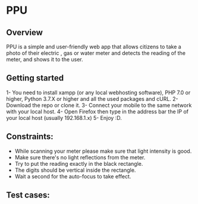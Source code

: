 # PPU
## Overview
PPU is a simple and user-friendly web app that allows citizens to take a photo of their electric ,
gas or water meter and detects the reading of the meter, and shows it to the user.
## Getting started
1- You need to install xampp (or any local webhosting software), PHP 7.0 or higher, Python 3.7.X or higher and all the used packages and cURL.
2- Download the repo or clone it.
3- Connect your mobile to the same network with your local host.
4- Open Firefox then type in the address bar the IP of your local host (usually 192.168.1.x)
5- Enjoy :D.
## Constraints:
- While scanning your meter please make sure that light intensity is good.
- Make sure there&#39;s no light reflections from the meter.
- Try to put the reading exactly in the black rectangle.
- The digits should be vertical inside the rectangle.
- Wait a second for the auto-focus to take effect.
## Test cases:
